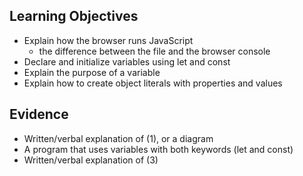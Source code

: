 ## Learning Objectives

- Explain how the browser runs JavaScript
  - the difference between the file and the browser console
- Declare and initialize variables using let and const
- Explain the purpose of a variable
- Explain how to create object literals with properties and values

## Evidence
- Written/verbal explanation of (1), or a diagram
- A program that uses variables with both keywords (let and const)
- Written/verbal explanation of (3)
